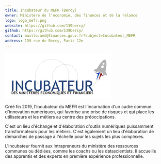```yaml
---
title: Incubateur du MEFR (Bercy)
owner: Ministère de l'économie, des finances et de la relance
logo: logo_mefr.png
website: https://github.com/139bercy/
github: https://github.com/139bercy/
contact: mailto:amd@finances.gouv.fr?subject=Incubateur_MEFR
address: 139 rue de Bercy, Paris 12e
---
```


<img src="/img/incubators/logo_incubateur_mefr.png" alt="Logo de l'incubateur de Bercy" title="Incubateur de Bercy" style="max-width: 100%;">

Créé fin 2019, l'incubateur du MEFR est l'incarnation d'un cadre commun d'innovation numériquen, 
qui favorise une prise de risques et qui place les utilisateurs et les métiers au centre des préoccipations.

C'est un lieu d'échange et d'élaboration d'outils numériques puissamment transformateurs pour les métiers.
C'est également un lieu d'élaboration de démarches de passage à l'échelle pour les sujets les plus complexes.

L'incubateur fournit aux intrapreneurs du ministère des ressources communes ou dédiées, comme les coachs ou les datascientists.
Il accueille des apprentis et des experts en première expérience professionnelle.

